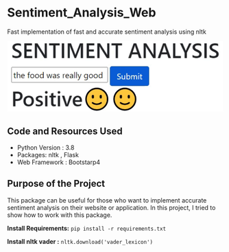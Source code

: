 # Sentiment_Analysis_Web
Fast implementation of fast and accurate sentiment analysis using nltk

![alt Text](https://github.com/meysam810/Sentiment_Analysis_Web/blob/master/images/preview.gif)

## Code and Resources Used 

* Python Version : 3.8 
* Packages: nltk , Flask 
* Web  Framework : Bootstarp4 

## Purpose of the Project 
This package can be useful for those who want to implement accurate sentiment analysis on their website or application. In this project, I tried to show how to work with this package.

**Install Requirements:**  ```pip install -r requirements.txt```

**Install nltk vader :**  ```nltk.download('vader_lexicon')```
